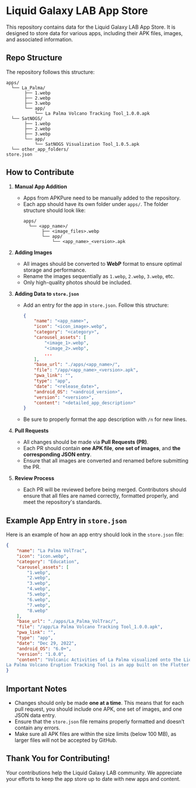 
# Liquid Galaxy LAB App Store

This repository contains data for the Liquid Galaxy LAB App Store. It is designed to store data for various apps, including their APK files, images, and associated information.

## Repo Structure
The repository follows this structure:

```
apps/
  └── La_Palma/
       ├── 1.webp
       ├── 2.webp
       ├── 3.webp
       └── app/
           └── La Palma Volcano Tracking Tool_1.0.0.apk
  └── SatNOGS/
       ├── 1.webp
       ├── 2.webp
       ├── 3.webp
       └── app/
           └── SatNOGS Visualization Tool_1.0.5.apk
  └── other_app_folders/
store.json
```

## How to Contribute

1. **Manual App Addition**
   - Apps from APKPure need to be manually added to the repository.
   - Each app should have its own folder under `apps/`. The folder structure should look like:
     ```
     apps/
       └── <app_name>/
            ├── <image_files>.webp
            └── app/
                └── <app_name>_<version>.apk
     ```

2. **Adding Images**
   - All images should be converted to **WebP** format to ensure optimal storage and performance.
   - Rename the images sequentially as `1.webp`, `2.webp`, `3.webp`, etc.
   - Only high-quality photos should be included.

3. **Adding Data to `store.json`**
   - Add an entry for the app in `store.json`. Follow this structure:
     ```json
     {
         "name": "<app_name>",
         "icon": "<icon_image>.webp",
         "category": "<category>",
         "carousel_assets": [
             "<image_1>.webp",
             "<image_2>.webp",
             ...
         ],
         "base_url": "./apps/<app_name>/",
         "file": "/app/<app_name>_<version>.apk",
         "pwa_link": "",
         "type": "app",
         "date": "<release_date>",
         "android_OS": "<android_version>",
         "version": "<version>",
         "content": "<detailed_app_description>"
     }
     ```
   - Be sure to properly format the app description with `/n` for new lines.

4. **Pull Requests**
   - All changes should be made via **Pull Requests (PR)**.
   - Each PR should contain **one APK file**, **one set of images**, and **the corresponding JSON entry**.
   - Ensure that all images are converted and renamed before submitting the PR.

5. **Review Process**
   - Each PR will be reviewed before being merged. Contributors should ensure that all files are named correctly, formatted properly, and meet the repository's standards.

## Example App Entry in `store.json`

Here is an example of how an app entry should look in the `store.json` file:

```json
{
    "name": "La Palma VolTrac",
    "icon": "icon.webp",
    "category": "Education",
    "carousel_assets": [
        "1.webp",
        "2.webp",
        "3.webp",
        "4.webp",
        "5.webp",
        "6.webp",
        "7.webp",
        "8.webp"
    ],
    "base_url": "./apps/La_Palma_VolTrac/",
    "file": "/app/La Palma Volcano Tracking Tool_1.0.0.apk",
    "pwa_link": "",
    "type": "app",
    "date": "Dec 29, 2022",
    "android_OS": "6.0+",
    "version": "1.0.0",
    "content": "Volcanic Activities of La Palma visualized onto the Liquid Galaxy.
La Palma Volcano Eruption Tracking Tool is an app built on the Flutter framework that allows the Visualization of various Tracks..."
}
```

## Important Notes

- Changes should only be made **one at a time**. This means that for each pull request, you should include one APK, one set of images, and one JSON data entry.
- Ensure that the `store.json` file remains properly formatted and doesn’t contain any errors.
- Make sure all APK files are within the size limits (below 100 MB), as larger files will not be accepted by GitHub.

## Thank You for Contributing!

Your contributions help the Liquid Galaxy LAB community. We appreciate your efforts to keep the app store up to date with new apps and content.
